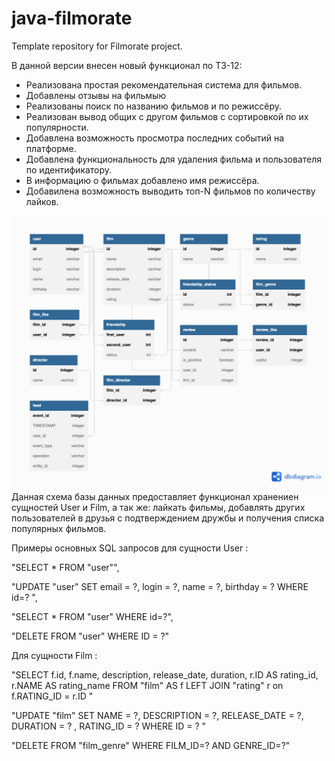 # java-filmorate
Template repository for Filmorate project.

В данной версии внесен новый функционал по ТЗ-12:
- Реализована простая рекомендательная система для фильмов.
- Добавлены отзывы на фильмыю
- Реализованы поиск по названию фильмов и по режиссёру.
- Реализован вывод общих с другом фильмов с сортировкой по их популярности.
- Добавлена возможность просмотра последних событий на платформе.
- Добавлена функциональность для удаления фильма и пользователя по идентификатору.
- В информацию о фильмах добавлено имя режиссёра.
- Добавилена возможность выводить топ-N фильмов по количеству лайков.

![This is an image](schema.png)
 Данная схема базы данных предоставляет функционал хранениен сущностей User и Film,
а так же: лайкать фильмы, добавлять других пользователей в друзья с подтверждением дружбы
и получения списка популярных фильмов.

Примеры основных SQL запросов для сущности User : 

"SELECT * FROM "user"",

"UPDATE "user" SET email = ?, login = ?, name = ?, birthday = ? WHERE id=? ",

"SELECT * FROM "user" WHERE id=?",

"DELETE FROM "user" WHERE ID = ?"


Для сущности Film : 

"SELECT f.id, f.name, description, release_date, duration, r.ID AS rating_id, r.NAME AS rating_name 
FROM "film" AS f 
LEFT JOIN "rating" r on f.RATING_ID = r.ID "

"UPDATE "film" SET NAME = ?, DESCRIPTION = ?, RELEASE_DATE = ?, DURATION = ? , RATING_ID = ? WHERE ID = ? "

"DELETE FROM "film_genre" WHERE FILM_ID=? AND GENRE_ID=?"